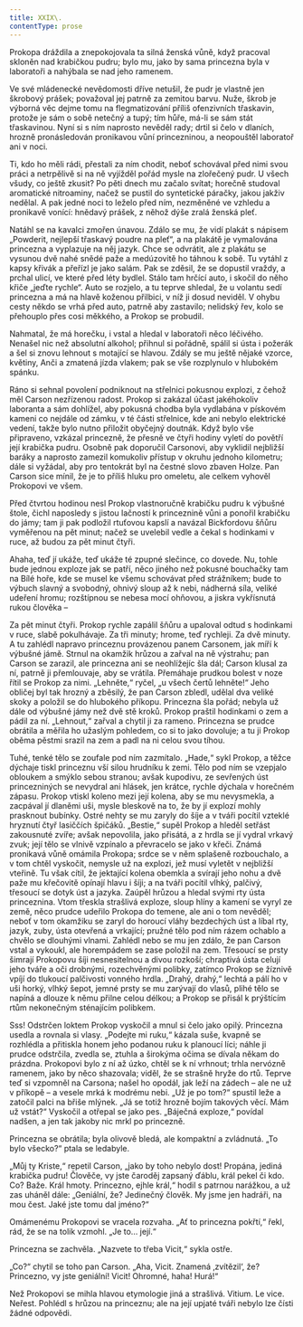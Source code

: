 ```yaml
---
title: XXIX\.
contentType: prose
---
```


  

Prokopa dráždila a znepokojovala ta silná ženská vůně, když pracoval skloněn nad krabičkou pudru; bylo mu, jako by sama princezna byla v laboratoři a nahýbala se nad jeho ramenem.

Ve své mládenecké nevědomosti dříve netušil, že pudr je vlastně jen škrobový prášek; považoval jej patrně za zemitou barvu. Nuže, škrob je výborná věc dejme tomu na flegmatizování příliš ofenzivních třaskavin, protože je sám o sobě netečný a tupý; tím hůře, má-li se sám stát třaskavinou. Nyní si s ním naprosto nevěděl rady; drtil si čelo v dlaních, hrozně pronásledován pronikavou vůní princezninou, a neopouštěl laboratoř ani v noci.

Ti, kdo ho měli rádi, přestali za ním chodit, neboť schovával před nimi svou práci a netrpělivě si na ně vyjížděl pořád mysle na zlořečený pudr. U všech všudy, co ještě zkusit? Po pěti dnech mu začalo svítat; horečně studoval aromatické nitroaminy, načež se pustil do syntetické páračky, jakou jakživ nedělal. A pak jedné noci to leželo před ním, nezměněné ve vzhledu a pronikavě vonící: hnědavý prášek, z něhož dýše zralá ženská pleť.

Natáhl se na kavalci zmořen únavou. Zdálo se mu, že vidí plakát s nápisem „Powderit, nejlepší třaskavý poudre na pleť“, a na plakátě je vymalována princezna a vyplazuje na něj jazyk. Chce se odvrátit, ale z plakátu se vysunou dvě nahé snědé paže a medúzovitě ho táhnou k sobě. Tu vytáhl z kapsy křivák a přeřízl je jako salám. Pak se zděsil, že se dopustil vraždy, a prchal ulicí, ve které před léty bydlel. Stálo tam hrčící auto, i skočil do něho křiče „jeďte rychle“. Auto se rozjelo, a tu teprve shledal, že u volantu sedí princezna a má na hlavě koženou přilbici, v níž ji dosud neviděl. V ohybu cesty někdo se vrhá před auto, patrně aby zastavilo; nelidský řev, kolo se přehouplo přes cosi měkkého, a Prokop se probudil.

Nahmatal, že má horečku, i vstal a hledal v laboratoři něco léčivého. Nenašel nic než absolutní alkohol; přihnul si pořádně, spálil si ústa i požerák a šel si znovu lehnout s motající se hlavou. Zdály se mu ještě nějaké vzorce, květiny, Anči a zmatená jízda vlakem; pak se vše rozplynulo v hlubokém spánku.

Ráno si sehnal povolení podniknout na střelnici pokusnou explozi, z čehož měl Carson nezřízenou radost. Prokop si zakázal účast jakéhokoliv laboranta a sám dohlížel, aby pokusná chodba byla vydlabána v pískovém kameni co nejdále od zámku, v té části střelnice, kde ani nebylo elektrické vedení, takže bylo nutno přiložit obyčejný doutnák. Když bylo vše připraveno, vzkázal princezně, že přesně ve čtyři hodiny vyletí do povětří její krabička pudru. Osobně pak doporučil Carsonovi, aby vyklidil nejbližší baráky a naprosto zamezil komukoliv přístup v okruhu jednoho kilometru; dále si vyžádal, aby pro tentokrát byl na čestné slovo zbaven Holze. Pan Carson sice mínil, že je to příliš hluku pro omeletu, ale celkem vyhověl Prokopovi ve všem.

Před čtvrtou hodinou nesl Prokop vlastnoručně krabičku pudru k výbušné štole, čichl naposledy s jistou lačností k princeznině vůni a ponořil krabičku do jámy; tam ji pak podložil rtuťovou kapslí a navázal Bickfordovu šňůru vyměřenou na pět minut; načež se uvelebil vedle a čekal s hodinkami v ruce, až budou za pět minut čtyři.

Ahaha, teď jí ukáže, teď ukáže té zpupné slečince, co dovede. Nu, tohle bude jednou exploze jak se patří, něco jiného než pokusné bouchačky tam na Bílé hoře, kde se musel ke všemu schovávat před strážníkem; bude to výbuch slavný a svobodný, ohnivý sloup až k nebi, nádherná síla, veliké udeření hromu; rozštípnou se nebesa mocí ohňovou, a jiskra vykřísnutá rukou člověka –

Za pět minut čtyři. Prokop rychle zapálil šňůru a upaloval odtud s hodinkami v ruce, slabě pokulhávaje. Za tři minuty; hrome, teď rychleji. Za dvě minuty. A tu zahlédl napravo princeznu provázenou panem Carsonem, jak míří k výbušné jámě. Strnul na okamžik hrůzou a zařval na ně výstrahu; pan Carson se zarazil, ale princezna ani se neohlížejíc šla dál; Carson klusal za ní, patrně ji přemlouvaje, aby se vrátila. Přemáhaje prudkou bolest v noze řítil se Prokop za nimi. „Lehněte,“ ryčel, „u všech čertů lehněte!“ Jeho obličej byl tak hrozný a zběsilý, že pan Carson zbledl, udělal dva veliké skoky a položil se do hlubokého příkopu. Princezna šla pořád; nebyla už dále od výbušné jámy než dvě stě kroků. Prokop praštil hodinkami o zem a pádil za ní. „Lehnout,“ zařval a chytil ji za rameno. Princezna se prudce obrátila a měřila ho užaslým pohledem, co si to jako dovoluje; a tu ji Prokop oběma pěstmi srazil na zem a padl na ni celou svou tíhou.

Tuhé, tenké tělo se zoufale pod ním zazmítalo. „Hade,“ sykl Prokop, a těžce dýchaje tiskl princeznu vší silou hrudníku k zemi. Tělo pod ním se vzepjalo obloukem a smýklo sebou stranou; avšak kupodivu, ze sevřených úst princezniných se nevydral ani hlásek, jen krátce, rychle dýchala v horečném zápasu. Prokop vtiskl koleno mezi její kolena, aby se mu nevysmekla, a zacpával jí dlaněmi uši, mysle bleskově na to, že by jí explozí mohly prasknout bubínky. Ostré nehty se mu zaryly do šíje a v tváři pocítil vzteklé hryznutí čtyř lasiččích špičáků. „Bestie,“ supěl Prokop a hleděl setřást zakousnuté zvíře; avšak nepovolila, jako přisátá, a z hrdla se jí vydral vrkavý zvuk; její tělo se vlnivě vzpínalo a převracelo se jako v křeči. Známá pronikavá vůně omámila Prokopa; srdce se v něm splašeně rozbouchalo, a v tom chtěl vyskočit, nemysle už na explozi, jež musí vyletět v nejbližší vteřině. Tu však cítil, že jektající kolena obemkla a svírají jeho nohu a dvě paže mu křečovitě opínají hlavu i šíji; a na tváři pocítil vlhký, palčivý, třesoucí se dotyk úst a jazyka. Zaúpěl hrůzou a hledal svými rty ústa princeznina. Vtom třeskla strašlivá exploze, sloup hlíny a kamení se vyryl ze země, něco prudce udeřilo Prokopa do temene, ale ani o tom nevěděl; neboť v tom okamžiku se zaryl do horoucí vláhy bezdechých úst a líbal rty, jazyk, zuby, ústa otevřená a vrkající; pružné tělo pod ním rázem ochablo a chvělo se dlouhými vlnami. Zahlédl nebo se mu jen zdálo, že pan Carson vstal a vykoukl, ale horempádem se zase položil na zem. Třesoucí se prsty šimrají Prokopovu šíji nesnesitelnou a divou rozkoší; chraptivá ústa celují jeho tváře a oči drobnými, rozechvěnými polibky, zatímco Prokop se žíznivě vpíjí do tlukoucí palčivosti vonného hrdla. „Drahý, drahý,“ lechtá a pálí ho v uši horký, vlhký šepot, jemné prsty se mu zarývají do vlasů, plihé tělo se napíná a dlouze k němu přilne celou délkou; a Prokop se přisál k prýštícím rtům nekonečným sténajícím polibkem.

Sss! Odstrčen loktem Prokop vyskočil a mnul si čelo jako opilý. Princezna usedla a rovnala si vlasy. „Podejte mi ruku,“ kázala suše, kvapně se rozhlédla a přitiskla honem jeho podanou ruku k planoucí líci; náhle ji prudce odstrčila, zvedla se, ztuhla a širokýma očima se dívala někam do prázdna. Prokopovi bylo z ní až úzko, chtěl se k ní vrhnout; trhla nervózně ramenem, jako by něco shazovala; viděl, že se strašně hryže do rtů. Teprve teď si vzpomněl na Carsona; našel ho opodál, jak leží na zádech – ale ne už v příkopě – a vesele mrká k modrému nebi. „Už je po tom?“ spustil leže a zatočil palci na břiše mlýnek. „Já se totiž hrozně bojím takových věcí. Mám už vstát?“ Vyskočil a otřepal se jako pes. „Báječná exploze,“ povídal nadšen, a jen tak jakoby nic mrkl po princezně.

Princezna se obrátila; byla olivově bledá, ale kompaktní a zvládnutá. „To bylo všecko?“ ptala se ledabyle.

„Můj ty Kriste,“ repetil Carson, „jako by toho nebylo dost! Propána, jediná krabička pudru! Člověče, vy jste čaroděj zapsaný ďáblu, král pekel či kdo. Co? Baže. Král hmoty. Princezno, ejhle král,“ hodil s patrnou narážkou, a už zas uháněl dále: „Geniální, že? Jedinečný člověk. My jsme jen hadráři, na mou čest. Jaké jste tomu dal jméno?“

Omámenému Prokopovi se vracela rozvaha. „Ať to princezna pokřtí,“ řekl, rád, že se na tolik vzmohl. „Je to… její.“

Princezna se zachvěla. „Nazvete to třeba Vicit,“ sykla ostře.

„Co?“ chytil se toho pan Carson. „Aha, Vicit. Znamená ‚zvítězil‘, že? Princezno, vy jste geniální! Vicit! Ohromné, haha! Hurá!“

Než Prokopovi se mihla hlavou etymologie jiná a strašlivá. Vitium. Le vice. Neřest. Pohlédl s hrůzou na princeznu; ale na její upjaté tváři nebylo lze čísti žádné odpovědi.
